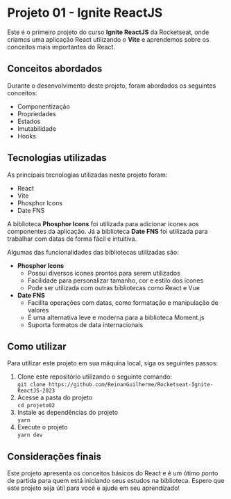 <h1>Projeto 01 - Ignite ReactJS</h1>
<p>Este é o primeiro projeto do curso <strong>Ignite ReactJS</strong> da Rocketseat, onde criamos uma aplicação React utilizando o <strong>Vite</strong> e aprendemos sobre os conceitos mais importantes do React.</p>
<h2>Conceitos abordados</h2>
<p>Durante o desenvolvimento deste projeto, foram abordados os seguintes conceitos:</p>
<ul>
  <li>Componentização</li>
  <li>Propriedades</li>
  <li>Estados</li>
  <li>Imutabilidade</li>
  <li>Hooks</li>
</ul>
<h2>Tecnologias utilizadas</h2>
<p>As principais tecnologias utilizadas neste projeto foram:</p>
<ul>
  <li>React</li>
  <li>Vite</li>
  <li>Phosphor Icons</li>
  <li>Date FNS</li>
</ul>
<p>A biblioteca <strong>Phosphor Icons</strong> foi utilizada para adicionar ícones aos componentes da aplicação. Já a biblioteca <strong>Date FNS</strong> foi utilizada para trabalhar com datas de forma fácil e intuitiva.</p>
<p>Algumas das funcionalidades das bibliotecas utilizadas são:</p>
<ul>
  <li><strong>Phosphor Icons</strong>
    <ul>
      <li>Possui diversos ícones prontos para serem utilizados</li>
      <li>Facilidade para personalizar tamanho, cor e estilo dos ícones</li>
      <li>Pode ser utilizada com outras bibliotecas como React e Vue</li>
    </ul>
  </li>
  <li><strong>Date FNS</strong>
    <ul>
      <li>Facilita operações com datas, como formatação e manipulação de valores</li>
      <li>É uma alternativa leve e moderna para a biblioteca Moment.js</li>
      <li>Suporta formatos de data internacionais</li>
    </ul>
  </li>
</ul>
<h2>Como utilizar</h2>
<p>Para utilizar este projeto em sua máquina local, siga os seguintes passos:</p>
<ol>
  <li>Clone este repositório utilizando o seguinte comando:
    <br>
    <code>git clone https://github.com/ReinanGuilherme/Rocketseat-Ignite-ReactJS-2023</code>
  </li>
  <li>Acesse a pasta do projeto
    <br>
    <code>cd projeto02</code>
  </li>
  <li>Instale as dependências do projeto
    <br>
    <code>yarn</code>
  </li>
  <li>Execute o projeto
    <br>
    <code>yarn dev</code>
  </li>
</ol>
<h2>Considerações finais</h2>
<p>Este projeto apresenta os conceitos básicos do React e é um ótimo ponto de partida para quem está iniciando seus estudos na biblioteca. Espero que este projeto seja útil para você e ajude em seu aprendizado!</p